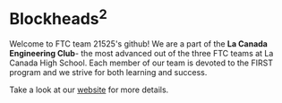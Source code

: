 # Blockheads<sup>2<sup/> 
Welcome to FTC team 21525's github! We are a part of the **La Canada Engineering Club**- the most advanced out of the three FTC teams at La Canada High School. Each member of our team is devoted to the FIRST program and we strive for both learning and success.

Take a look at our [website](https://21525.apricitine.com) for more details.
